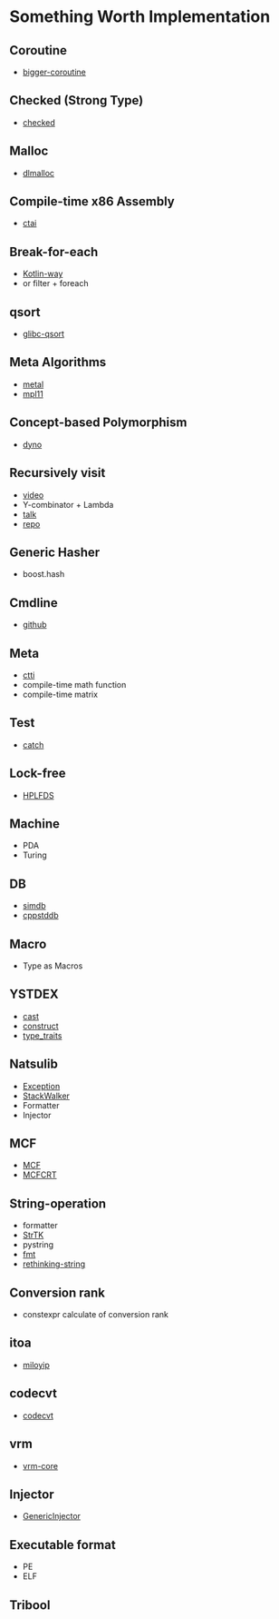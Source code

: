 # Something Worth Implementation

## Coroutine
* [bigger-coroutine](https://codereview.stackexchange.com/questions/151211/bigger-coroutine-class)

## Checked (Strong Type)
* [checked](https://github.com/MichaelSuen-thePointer/checked/blob/master/checked/checked.h)

## Malloc
* [dlmalloc](https://github.com/greg7mdp/dlmalloc/)

## Compile-time x86 Assembly
* [ctai](https://github.com/stryku/ctai)

## Break-for-each
* [Kotlin-way](https://zhuanlan.zhihu.com/p/26683156)
* or filter + foreach

## qsort
* [glibc-qsort](https://www.zhihu.com/question/39214230/answer/80244880)

## Meta Algorithms
* [metal](https://github.com/odinthenerd/metal)
* [mpl11](https://github.com/ldionne/mpl11)

## Concept-based Polymorphism
* [dyno](https://github.com/ldionne/dyno)

## Recursively visit
* [video](https://www.youtube.com/watch?v=mqei4JJRQ7s&index=1&list=PL9hrFapz4dsMQuBQTnHXogJpMj6L_EQ10)
* Y-combinator + Lambda
* [talk](https://github.com/SuperV1234/accu2017/blob/master/implementing_variant_visitation_using_lambdas/talk.pdf)
* [repo](https://github.com/SuperV1234/scelta)

## Generic Hasher
* boost.hash

## Cmdline
* [github](https://github.com/tanakh/cmdline)

## Meta
* [ctti](https://github.com/Manu343726/ctti)
* compile-time math function
* compile-time matrix

## Test
* [catch](https://github.com/philsquared/Catch)

## Lock-free
* [HPLFDS](https://github.com/yebangyu/HPLFDS)

## Machine
* PDA
* Turing

## DB
* [simdb](https://github.com/LiveAsynchronousVisualizedArchitecture/simdb)
* [cppstddb](https://github.com/cruisercoder/cppstddb)

## Macro
* Type as Macros

## YSTDEX
* [cast](https://github.com/FrankHB/YSLib/blob/dc0317b085bc99e8965b570ced94c00bfda9cd01/YBase/include/ystdex/cast.hpp)
* [construct](https://github.com/FrankHB/YSLib/blob/271b2e4e0c17866e08cdd9c5c52f90b5380cfb96/YBase/include/ystdex/placement.hpp)
* [type_traits](https://github.com/FrankHB/YSLib/blob/271b2e4e0c17866e08cdd9c5c52f90b5380cfb96/YBase/include/ystdex/type_traits.hpp)

## Natsulib
* [Exception](https://github.com/akemimadoka/NatsuLib/blob/master/NatsuLib/natException.cpp)
* [StackWalker](https://github.com/akemimadoka/NatsuLib/blob/master/NatsuLib/natStackWalker.cpp)
* Formatter
* Injector

## MCF
* [MCF](https://github.com/lhmouse/MCF/tree/master/MCF/src)
* [MCFCRT](https://github.com/lhmouse/MCF/tree/master/MCFCRT/src)

## String-operation
* formatter
* [StrTK](http://www.partow.net/programming/strtk/index.html#tutorial)
* pystring
* [fmt](https://github.com/fmtlib/fmt)
* [rethinking-string](https://github.com/vmware/rethinking-strings)

## Conversion rank
* constexpr calculate of conversion rank

## itoa
* [miloyip](https://github.com/miloyip/itoa-benchmark)

## codecvt
* [codecvt](https://gcc.gnu.org/viewcvs/gcc/trunk/libstdc%2B%2B-v3/include/bits/)

## vrm
* [vrm-core](https://github.com/SuperV1234/vrm_core/tree/cfd4ac84380bdf02b6fcced6bb4a378196ffa467/include/vrm/core)

## Injector
* [GenericInjector](https://github.com/akemimadoka/GenericInjector/tree/master/GenericInjector)

## Executable format
* PE
* ELF

## Tribool
